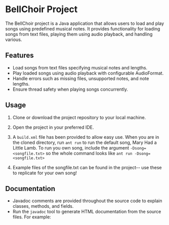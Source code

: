 # BellChoir Project

The BellChoir project is a Java application that allows users to load and play songs using predefined musical notes. It provides functionality for loading songs from text files, playing them using audio playback, and handling various.

## Features

- Load songs from text files specifying musical notes and lengths.
- Play loaded songs using audio playback with configurable AudioFormat.
- Handle errors such as missing files, unsupported notes, and note lengths.
- Ensure thread safety when playing songs concurrently.

## Usage

1. Clone or download the project repository to your local machine.
2. Open the project in your preferred IDE.
3. A ```build.xml``` file has been provided to allow easy use. When you are in the cloned directory, run ``` ant run ``` to run the default song, Mary Had a Little Lamb. To run you own song, include the argument ```-Dsong=<songfile.txt>``` so the whole command looks like ```ant run -Dsong=<songfile.txt>```

4. Example files of the songfile.txt can be found in the project-- use these to replicate for your own song!

## Documentation

- Javadoc comments are provided throughout the source code to explain classes, methods, and fields.
- Run the `javadoc` tool to generate HTML documentation from the source files. For example:
